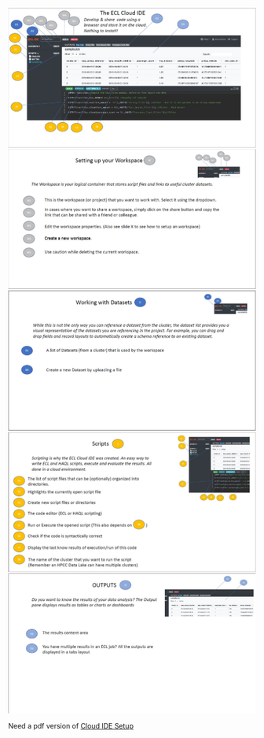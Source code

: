 ![](./Images/CloudIDE.001.JPG)
![](./Images/CloudIDE.002.JPG)
![](./Images/CloudIDE.003.JPG)
![](./Images/CloudIDE.004.JPG)
![](./Images/CloudIDE.005.JPG)

Need a pdf version of [Cloud IDE Setup](../LearnECL/References/CloudIDE-Setup.pdf)
